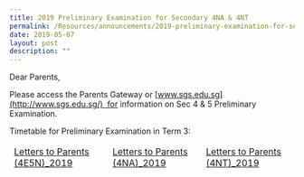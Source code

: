 ```yaml
---
title: 2019 Preliminary Examination for Secondary 4NA & 4NT
permalink: /Resources/announcements/2019-preliminary-examination-for-secondary-4na-4nt/
date: 2019-05-07
layout: post
description: ""
---
```

Dear Parents,

Please access the Parents Gateway or [www.sgs.edu.sg](http://www.sgs.edu.sg/)  for information on Sec 4 & 5 Preliminary Examination. 

Timetable for Preliminary Examination in Term 3:

<table>
<thead>
  <tr>
    <td><a href="https://www.sgs.edu.sg/wp-content/uploads/2019/07/Letters-to-Parents-4E5N_2019.pdf" target = "_blank">Letters to Parents (4E5N)_2019</a></td>
    <td><a href="https://www.sgs.edu.sg/wp-content/uploads/2019/07/Letters-to-Parents-4NA_2019.pdf" target = "_blank">Letters to Parents (4NA)_2019</a></td>
    <td><a href="https://www.sgs.edu.sg/wp-content/uploads/2019/07/Letters-to-Parents-4NT_2019.pdf" target = "_blank">Letters to Parents (4NT)_2019</a></td>
  </tr>
</thead>
</table>